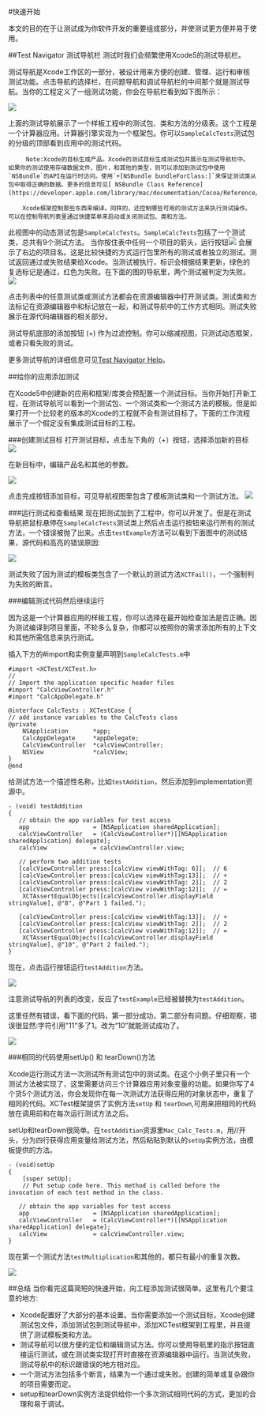 #快速开始

本文的目的在于让测试成为你软件开发的重要组成部分，并使测试更方便并易于使用。

##Test Navigator 测试导航栏
测试时我们会频繁使用Xcode5的测试导航栏。

测试导航是Xcode工作区的一部分，被设计用来方便的创建、管理、运行和审核测试功能。点击导航的选择栏，在问题导航和调试导航栏的中间那个就是测试导航。当你的工程定义了一组测试功能，你会在导航栏看到如下图所示：

![](https://developer.apple.com/library/mac/documentation/DeveloperTools/Conceptual/testing_with_xcode/art/twx-test_nav-overall_2x.png)

上面的测试导航展示了一个样板工程中的测试包、类和方法的分级表。这个工程是一个计算器应用。计算器引擎实现为一个框架包。你可以`SampleCalcTests`测试包的分级的顶部看到应用中的测试代码。

         Note:Xcode的目标生成产品。Xcode的测试目标生成测试包并展示在测试导航栏中。
    如果你的测试使用存储数据文件、图片，和其他的类型，则可以添加到测试包中使用`NSBundle`的API在运行时访问。使用`+[NSBundle bundleForClass:]`来保证测试类从包中取得正确的数据。更多的信息可见[ NSBundle Class Reference](https://developer.apple.com/library/mac/documentation/Cocoa/Reference/Foundation/Classes/NSBundle_Class/Reference/Reference.html#//apple_ref/doc/uid/TP40003624)。

        Xcode框架控制那些东西来编译。同样的，还控制哪些可用的测试方法来执行测试操作。可以在控制导航列表里通过快捷菜单来启动或关闭测试包、类和方法。
        
        
        
此视图中的动态测试包是`SampleCalcTests`。`SampleCalcTests`包括了一个测试类，总共有9个测试方法。 当你按住表中任何一个项目的箭头，运行按钮![](https://developer.apple.com/library/mac/documentation/DeveloperTools/Conceptual/testing_with_xcode/art/twx-test_navigator_run_button_2x.png) 会展示了右边的项目名。这是比较快捷的方式运行包里所有的测试或者独立的测试。测试返回通过或失败结果给Xcode。当测试被执行，标识会根据结果更新，绿色的复选标记是通过，红色为失败。在下面的图的导航里，两个测试被判定为失败。
![](https://developer.apple.com/library/mac/documentation/DeveloperTools/Conceptual/testing_with_xcode/art/twx-test_nav-indicators_2x.png)  


点击列表中的任意测试类或测试方法都会在资源编辑器中打开测试类。测试类和方法标记在资源编辑器中和标记放在一起，和测试导航中的工作方式相同。测试失败展示在源代码编辑器的相关部分。

测试导航底部的添加按钮 (+) 作为过滤控制。你可以缩减视图，只测试动态框架，或者只看失败的测试。

更多测试导航的详细信息可见[Test Navigator Help](https://developer.apple.com/library/mac/recipes/xcode_help-test_navigator/_index.html#//apple_ref/doc/uid/TP40013329)。



##给你的应用添加测试

在Xcode5中创建新的应用和框架/库类会预配置一个测试目标。当你开始打开新工程，在测试导航可以看到一个测试包、一个测试类和一个测试方法的模板。但是如果打开一个比较老的版本的Xcode的工程就不会有测试目标了。下面的工作流程展示了一个假定没有集成测试目标的工程。


###创建测试目标
打开测试目标，点击左下角的（+）按钮，选择添加新的目标
![](https://developer.apple.com/library/mac/documentation/DeveloperTools/Conceptual/testing_with_xcode/art/twx-add_testing_01_2x.png)

在新目标中，编辑产品名和其他的参数。

![](https://developer.apple.com/library/mac/documentation/DeveloperTools/Conceptual/testing_with_xcode/art/twx-add_testing_02_2x.png)

点击完成按钮添加目标，可见导航视图里包含了模板测试类和一个测试方法。
![](https://developer.apple.com/library/mac/documentation/DeveloperTools/Conceptual/testing_with_xcode/art/twx-add_testing_03_2x.png)

###运行测试和查看结果
现在把测试加到了工程中，你可以开发了。但是在测试导航把鼠标悬停在`SampleCalcTests`测试类上然后点击运行按钮来运行所有的测试方法，一个错误被抛了出来。点击`testExample`方法可以看到下面图中的测试结果，源代码和高亮的错误原因:

![](https://developer.apple.com/library/mac/documentation/DeveloperTools/Conceptual/testing_with_xcode/art/twx-add_testing_04_2x.png)



测试失败了因为测试的模板类包含了一个默认的测试方法`XCTFail()`，一个强制判为失败的断言。

###编辑测试代码然后继续运行

因为这是一个计算器应用的样板工程，你可以选择在最开始检查加法是否正确。因为测试编译到项目里面，不轮多么复杂，你都可以按照你的需求添加所有的上下文和其他所需信息来执行测试。

插入下方的#import和实例变量声明到`SampleCalcTests.m`中     



    #import <XCTest/XCTest.h>
    //
    // Import the application specific header files
    #import "CalcViewController.h"
    #import "CalcAppDelegate.h"
 
    @interface CalcTests : XCTestCase {
    // add instance variables to the CalcTests class
    @private
        NSApplication       *app;
        CalcAppDelegate     *appDelegate;
        CalcViewController  *calcViewController;
        NSView              *calcView;
    }
    @end




给测试方法一个描述性名称，比如`testAddition`，然后添加到implementation资源中。





    - (void) testAddition
    {
       // obtain the app variables for test access
       app                  = [NSApplication sharedApplication];
       calcViewController   = (CalcViewController*)[[NSApplication sharedApplication] delegate];
       calcView             = calcViewController.view;
 
       // perform two addition tests
       [calcViewController press:[calcView viewWithTag: 6]];  // 6
       [calcViewController press:[calcView viewWithTag:13]];  // +
       [calcViewController press:[calcView viewWithTag: 2]];  // 2
       [calcViewController press:[calcView viewWithTag:12]];  // =
        XCTAssertEqualObjects([calcViewController.displayField stringValue], @"8", @"Part 1 failed.");
 
       [calcViewController press:[calcView viewWithTag:13]];  // +
       [calcViewController press:[calcView viewWithTag: 2]];  // 2
       [calcViewController press:[calcView viewWithTag:12]];  // =
        XCTAssertEqualObjects([calcViewController.displayField stringValue], @"10", @"Part 2 failed.");
    }





现在，点击运行按钮运行`testAddition`方法。

![](https://developer.apple.com/library/mac/documentation/DeveloperTools/Conceptual/testing_with_xcode/art/twx-add_testing_05_2x.png)

注意测试导航的列表的改变，反应了`testExample`已经被替换为`testAddition`。

这里任然有错误，看下面的代码，第一部分成功，第二部分有问题。仔细观察，错误很显然:字符引用"11"多了1。改为“10”就能测试成功了。


![](https://developer.apple.com/library/mac/documentation/DeveloperTools/Conceptual/testing_with_xcode/art/twx-add_testing_06_2x.png)



###相同的代码使用setUp() 和 tearDown()方法

Xcode运行测试方法一次测试所有测试包中的测试类。在这个小例子里只有一个测试方法被实现了，这里需要访问三个计算器应用对象变量的功能。如果你写了4个货5个测试方法，你会发现你在每一次测试方法获得应用的对象状态中，重复了相同的代码。XCTest框架提供了实例方法`setUp` 和 `tearDown`,可用来把相同的代码放在调用前和在每次运行测试方法之后。


setUp和tearDown很简单。在`testAddition`资源里`Mac_Calc_Tests.m`，用//开头，分为四行获得应用变量给测试方法，然后粘贴到默认的`setUp`实例方法，由模板提供的方法。

    - (void)setUp
    {
        [super setUp];
        // Put setup code here. This method is called before the invocation of each test method in the class.
 
       // obtain the app variables for test access
       app                  = [NSApplication sharedApplication];
       calcViewController   = (CalcViewController*)[[NSApplication sharedApplication] delegate];
       calcView             = calcViewController.view;
    }

现在第一个测试方法`testMultiplication`和其他的，都只有最小的重复次数。

![](https://developer.apple.com/library/mac/documentation/DeveloperTools/Conceptual/testing_with_xcode/art/twx-add_testing_07_2x.png)


##总结
当你看完这篇简短的快速开始，向工程添加测试很简单。这里有几个要注意的地方:

*  Xcode配置好了大部分的基本设置。当你需要添加一个测试目标，Xcode创建测试包文件，添加测试包到测试导航中，添加XCTest框架到工程里，并且提供了测试模板类和方法。
*  测试导航可以很方便的定位和编辑测试方法。你可以使用导航里的指示按钮直接运行测试，或在测试类实现打开时直接在资源编辑器中运行。当测试失败，测试导航中的标识跟错误的地方相对应。
*  一个测试方法包括多个断言，结果为一个通过或失败。创建的简单或复杂跟你的项目需要而定。
*  setup和tearDown实例方法提供给你一个多次测试相同代码的方式，更加的合理和易于调试。
























